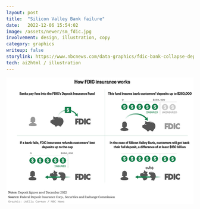 ```yaml
---
layout: post
title:  "Silicon Valley Bank failure"
date:   2022-12-06 15:54:02
image: /assets/newer/sm_fdic.jpg
involvement: design, illustration, copy
category: graphics
writeup: false
storylink: https://www.nbcnews.com/data-graphics/fdic-bank-collapse-deposit-insurance-rcna75066
tech: ai2html / illustration
---
```



![How the FDIC protects bank customers](/assets/newer/fdic-explainer.jpg)